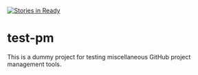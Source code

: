 [![Stories in Ready](https://badge.waffle.io/vcarel/test-pm.svg?label=ready&title=Ready)](http://waffle.io/vcarel/test-pm)

# test-pm
This is a dummy project for testing miscellaneous GitHub project management tools.
